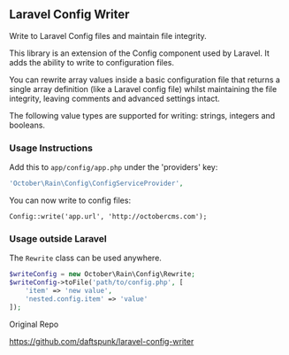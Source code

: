 ## Laravel Config Writer

Write to Laravel Config files and maintain file integrity.

This library is an extension of the Config component used by Laravel. It adds the ability to write to configuration files.

You can rewrite array values inside a basic configuration file that returns a single array definition (like a Laravel config file) whilst maintaining the file integrity, leaving comments and advanced settings intact.

The following value types are supported for writing: strings, integers and booleans.

### Usage Instructions

Add this to ```app/config/app.php``` under the 'providers' key:

```php
'October\Rain\Config\ConfigServiceProvider',
```

You can now write to config files:

```
Config::write('app.url', 'http://octobercms.com');
```

### Usage outside Laravel

The `Rewrite` class can be used anywhere.

```php
$writeConfig = new October\Rain\Config\Rewrite;
$writeConfig->toFile('path/to/config.php', [
    'item' => 'new value',
    'nested.config.item' => 'value'
]);
```
Original Repo

https://github.com/daftspunk/laravel-config-writer